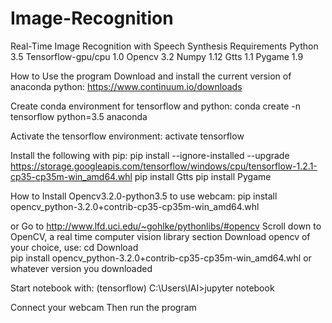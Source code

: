 # Image-Recognition
Real-Time Image Recognition with Speech Synthesis
Requirements
Python 3.5
Tensorflow-gpu/cpu 1.0
Opencv 3.2
Numpy 1.12
Gtts 1.1
Pygame 1.9


How to Use the program
Download and install the current version of anaconda python:
https://www.continuum.io/downloads

Create conda environment for tensorflow and python:
conda create -n tensorflow python=3.5 anaconda

Activate the tensorflow environment:
activate tensorflow

Install the following with pip:
pip install --ignore-installed --upgrade https://storage.googleapis.com/tensorflow/windows/cpu/tensorflow-1.2.1-cp35-cp35m-win_amd64.whl 
pip install Gtts
pip install Pygame

How to Install Opencv3.2.0-python3.5 to use webcam:
pip install opencv_python-3.2.0+contrib-cp35-cp35m-win_amd64.whl 

or
Go to http://www.lfd.uci.edu/~gohlke/pythonlibs/#opencv
Scroll down to OpenCV, a real time computer vision library section
Download opencv of your choice, use:
cd Download\
pip install opencv_python-3.2.0+contrib-cp35-cp35m-win_amd64.whl
or whatever version you downloaded 

Start notebook with:
(tensorflow) C:\Users\IAI>jupyter notebook

Connect your webcam
Then run the program
